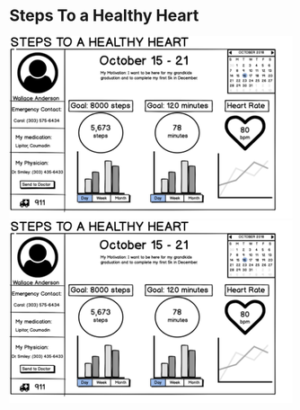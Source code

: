 # Steps To a Healthy Heart

![alt text](https://github.com/hljacobs5/steps-to-a-healthy-heart/blob/master/Screen%20Shot%202018-10-16%20at%203.39.55%20PM.png)
![alt text](https://github.com/hljacobs5/steps-to-a-healthy-heart/blob/master/Screen%20Shot%202018-10-16%20at%203.39.55%20PM.png)

